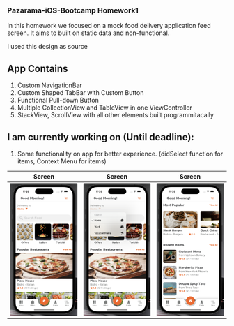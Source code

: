 ### Pazarama-iOS-Bootcamp Homework1
In this homework we focused on a mock food delivery application feed screen. It aims to built on static data and non-functional.

I used this design as source

## App Contains
1. Custom NavigationBar
2. Custom Shaped TabBar with Custom Button
3. Functional Pull-down Button
4. Multiple CollectionView and TableView in one ViewController
5. StackView, ScrollView with all other elements built programmitacally

## I am currently working on (Until deadline):
1. Some functionality on app for better experience. (didSelect function for items, Context Menu for items)

| Screen | Screen | Screen |
| ------ | ------ | ------ |
| ![Screen](https://github.com/ekenozlu/Pazarama-iOS-Homeworks/blob/main/Homework1/GitImages/screen1.png "Screen") | ![Screen](https://github.com/ekenozlu/Pazarama-iOS-Homeworks/blob/main/Homework1/GitImages/screen2.png "Screen") | ![Screen](https://github.com/ekenozlu/Pazarama-iOS-Homeworks/blob/main/Homework1/GitImages/screen3.png "Screen") |
